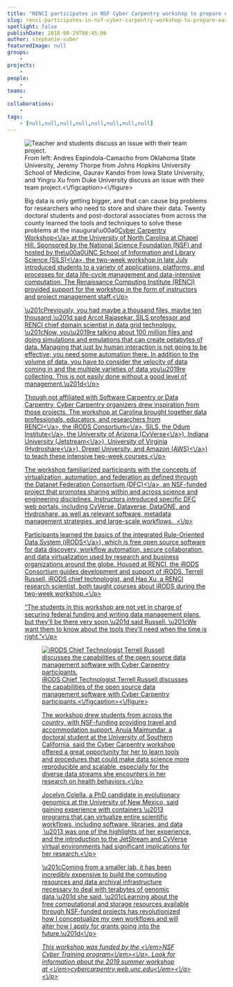 ```yaml
---
title: "RENCI participates in NSF Cyber Carpentry workshop to prepare early-career researchers"
slug: renci-participates-in-nsf-cyber-carpentry-workshop-to-prepare-early-career-researchers
spotlight: false
publishDate: 2018-08-29T08:45:06
author: stephanie-suber
featuredImage: null
groups:
    - 
projects:
    - 
people:
    - 
teams: 
    - 
collaborations:
    - 
tags:
    - [null,null,null,null,null,null,null,null]
---
```


<figure class="wp-block-image"><img src="https:\/\/renci.org\/wp-content\/uploads\/2018\/08\/cyber-carpentry-01.jpg" alt="Teacher and students discuss an issue with their team project." class="wp-image-17743" srcset="https:\/\/renci.org\/wp-content\/uploads\/2018\/08\/cyber-carpentry-01.jpg 800w, https:\/\/renci.org\/wp-content\/uploads\/2018\/08\/cyber-carpentry-01-300x200.jpg 300w, https:\/\/renci.org\/wp-content\/uploads\/2018\/08\/cyber-carpentry-01-768x512.jpg 768w, https:\/\/renci.org\/wp-content\/uploads\/2018\/08\/cyber-carpentry-01-640x426.jpg 640w" sizes="(max-width: 800px) 100vw, 800px" \/><figcaption>From left: Andres Espindola-Camacho from Oklahoma State University, Jeremy Thorpe from Johns Hopkins University School of Medicine, Gaurav Kandoi from Iowa State University, and Yingru Xu from Duke University discuss an issue with their team project.<\/figcaption><\/figure>



<p>Big data is only getting bigger, and that can cause big problems for researchers who need to store and share their data. Twenty doctoral students and post-doctoral associates from across the county learned the tools and techniques to solve these problems at the inaugural\u00a0<a href="http:\/\/cybercarpentry.web.unc.edu\/">Cyber Carpentry Workshop<\/a> at the University of North Carolina at Chapel Hill. Sponsored by the National Science Foundation (NSF) and hosted by the\u00a0<a href="https:\/\/sils.unc.edu\/node\/4266">UNC School of Information and Library Science (SILS)<\/a>, the two-week workshop in late July introduced students to a variety of applications, platforms, and processes for data life-cycle management and data-intensive computation. The Renaissance Computing Institute (RENCI) provided support for the workshop in the form of instructors and project management staff.<\/p>



<!--more-->



<p>\u201cPreviously, you had maybe a thousand files, maybe ten thousand,\u201d said Arcot Rajasekar, SILS professor and RENCI chief domain scientist in data grid technology. \u201cNow, you\u2019re talking about 100 million files and doing simulations and emulations that can create petabytes of data. Managing that just by human interaction is not going to be effective; you need some automation there. In addition to the volume of data, you have to consider the velocity of data coming in and the multiple varieties of data you\u2019re collecting. This is not easily done without a good level of management.\u201d<\/p>



<p>Though not affiliated with Software Carpentry or Data Carpentry, Cyber Carpentry organizers drew inspiration from those projects. The workshop at Carolina brought together data professionals, educators, and researchers&nbsp;from <a href="https:\/\/renci.org\/">RENCI<\/a>,&nbsp;<a href="https:\/\/www.irods.org\/">the iRODS Consortium<\/a>, SILS, the&nbsp;<a href="https:\/\/odum.unc.edu\/">Odum Institute<\/a>,&nbsp;the University of Arizona (<a href="https:\/\/www.cyverse.org\/">CyVerse<\/a>), Indiana University (<a href="https:\/\/jetstream-cloud.org\/">Jetstream<\/a>), University of Virginia (<a href="https:\/\/www.hydroshare.org\/">Hydroshare<\/a>), Drexel University, and Amazon (<a href="https:\/\/aws.amazon.com\/">AWS)<\/a>) to teach these intensive two-week courses.<\/p>



<p>The workshop familiarized participants with the concepts of virtualization, automation, and federation as defined through the&nbsp;<a href="http:\/\/datafed.org\/">Datanet Federation Consortium (DFC)<\/a>, an NSF-funded project that promotes sharing within and across science and engineering disciplines. Instructors introduced specific DFC web portals, including CyVerse, Dataverse, DataONE, and Hydroshare, as well as relevant software, metadata management strategies, and large-scale workflows.&nbsp;&nbsp;<\/p>



<p>Participants learned the basics of the integrated Rule-Oriented Data System (<a href="https:\/\/www.irods.org\/">iRODS<\/a>), which is free open source software for data discovery, workflow automation, secure collaboration, and data virtualization used by research and business organizations around the globe. Housed at RENCI, the iRODS Consortium guides development and support of iRODS. Terrell Russell, iRODS chief technologist, and Hao Xu, a RENCI research scientist, both taught courses about iRODS during the two-week workshop.<\/p>



<p>&#8220;The students in this workshop are not yet in charge of securing federal funding and writing data management plans, but they&#8217;ll be there very soon,\u201d said Russell. \u201cWe want them to know about the tools they&#8217;ll need when the time is right.&#8221;<\/p>



<figure class="wp-block-image"><img src="https:\/\/renci.org\/wp-content\/uploads\/2018\/08\/cyber-carpentry-02.jpg" alt="iRODS Chief Technologist Terrell Russell discusses the capabilities of the open source data management software with Cyber Carpentry participants." class="wp-image-17744" srcset="https:\/\/renci.org\/wp-content\/uploads\/2018\/08\/cyber-carpentry-02.jpg 800w, https:\/\/renci.org\/wp-content\/uploads\/2018\/08\/cyber-carpentry-02-300x200.jpg 300w, https:\/\/renci.org\/wp-content\/uploads\/2018\/08\/cyber-carpentry-02-768x512.jpg 768w, https:\/\/renci.org\/wp-content\/uploads\/2018\/08\/cyber-carpentry-02-640x426.jpg 640w" sizes="(max-width: 800px) 100vw, 800px" \/><figcaption>iRODS Chief Technologist Terrell Russell discusses the capabilities of the open source data management software with Cyber Carpentry participants.<\/figcaption><\/figure>



<p>The workshop drew students from across the country, with NSF-funding providing travel and accommodation support. Anuja Majmundar, a doctoral student at the University of Southern California, said the Cyber Carpentry workshop offered a great opportunity for her to learn tools and procedures that could make data science more reproducible and scalable, especially for the diverse data streams she encounters in her research on health behaviors.<\/p>



<p>Jocelyn Colella, a PhD candidate in evolutionary genomics at the University of New Mexico, said gaining experience with containers \u2013 programs that can virtualize entire scientific workflows, including software, libraries, and data &nbsp;\u2013 was one of the highlights of her experience, and the introduction to the JetStream and CyVerse virtual environments had significant implications for her research.<\/p>



<p>\u201cComing from a smaller lab, it has been incredibly expensive to build the computing resources and data archival infrastructure necessary to deal with terabytes of genomic data,\u201d she said. \u201cLearning about the free computational and storage resources available through NSF-funded projects has revolutionized how I conceptualize my own workflows and will alter how I apply for grants going into the future.\u201d<\/p>



<p><em>This workshop was funded by the&nbsp;<\/em><a href="https:\/\/www.nsf.gov\/funding\/pgm_summ.jsp?pims_id=505342"><em>NSF Cyber Training program<\/em><\/a><em>. Look for information about the 2019 summer workshop at&nbsp;<\/em><a href="http:\/\/cybercarpentry.web.unc.edu\/"><em>cybercarpentry.web.unc.edu<\/em><\/a><\/p>
<!-- AddThis Share Buttons generic via filter on the_content -->
